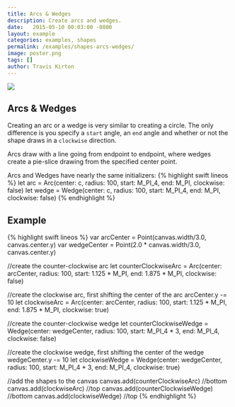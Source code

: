 ```yaml
---
title: Arcs & Wedges
description: Create arcs and wedges.
date:   2015-05-10 00:03:00 -0800
layout: example
categories: examples, shapes
permalink: /examples/shapes-arcs-wedges/
image: poster.png
tags: []
author: Travis Kirton
---
```

![](arcs-wedges.png)

## Arcs & Wedges
Creating an arc or a wedge is very similar to creating a circle. The only difference is you specify a `start` angle, an `end` angle and whether or not the shape draws in a `clockwise` direction.

Arcs draw with a line going from endpoint to endpoint, where wedges create a pie-slice drawing from the specified center point.

Arcs and Wedges have nearly the same initializers:
{% highlight swift lineos %}
let arc = Arc(center: c, radius: 100, start: M_PI_4, end: M_PI, clockwise: false)
let wedge = Wedge(center: c, radius: 100, start: M_PI_4, end: M_PI, clockwise: false)
{% endhighlight %}

## Example
{% highlight swift lineos %}
var arcCenter = Point(canvas.width/3.0, canvas.center.y)
var wedgeCenter = Point(2.0 * canvas.width/3.0, canvas.center.y)

//create the counter-clockwise arc
let counterClockwiseArc = Arc(center: arcCenter,
                              radius: 100,
                              start: 1.125 * M_PI,
                              end: 1.875 * M_PI,
                              clockwise: false)

//create the clockwise arc, first shifting the center of the arc
arcCenter.y -= 10
let clockwiseArc = Arc(center: arcCenter,
                       radius: 100,
                       start: 1.125 * M_PI,
                       end: 1.875 * M_PI,
                       clockwise: true)

//create the counter-clockwise wedge
let counterClockwiseWedge = Wedge(center: wedgeCenter,
                                  radius: 100,
                                  start: M_PI_4 * 3,
                                  end: M_PI_4,
                                  clockwise: false)

//create the clockwise wedge, first shifting the center of the wedge
wedgeCenter.y -= 10
let clockwiseWedge = Wedge(center: wedgeCenter,
                           radius: 100,
                           start: M_PI_4 * 3,
                           end: M_PI_4,
                           clockwise: true)

//add the shapes to the canvas
canvas.add(counterClockwiseArc)    //bottom
canvas.add(clockwiseArc)           //top
canvas.add(counterClockwiseWedge)  //bottom
canvas.add(clockwiseWedge)         //top
{% endhighlight %}
